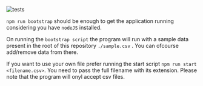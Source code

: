 ![tests](https://github.com/seanjin17/sturdy-sniffle/actions/workflows/run-tests.yml/badge.svg)

`npm run bootstrap` should be enough to get the application running considering you have `nodeJS` installed.

On running the `bootstrap script` the program will run with a sample data present in the root of this repository `./sample.csv` . You can ofcourse add/remove data from there.

If you want to use your own file prefer running the start script `npm run start <filename.csv>`. You need to pass the full filename with its extension. Please note that the program will onyl accept csv files.
